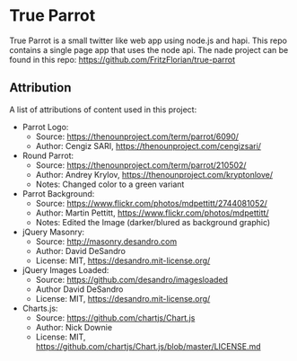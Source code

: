 # True Parrot
True Parrot is a small twitter like web app using node.js and hapi.
This repo contains a single page app that uses the node api.
The nade project can be found in this repo: https://github.com/FritzFlorian/true-parrot

## Attribution

A list of attributions of content used in this project:

- Parrot Logo:
  - Source: https://thenounproject.com/term/parrot/6090/
  - Author: Cengiz SARI, https://thenounproject.com/cengizsari/
- Round Parrot:
  - Source: https://thenounproject.com/term/parrot/210502/
  - Author: Andrey Krylov, https://thenounproject.com/kryptonlove/
  - Notes: Changed color to a green variant
- Parrot Background:
  - Source: https://www.flickr.com/photos/mdpettitt/2744081052/
  - Author: Martin Pettitt, https://www.flickr.com/photos/mdpettitt/
  - Notes: Edited the Image (darker/blured as background graphic)
- jQuery Masonry:
  - Source: http://masonry.desandro.com
  - Author: David DeSandro
  - License: MIT, https://desandro.mit-license.org/
- jQuery Images Loaded:
  - Source: https://github.com/desandro/imagesloaded
  - Author David DeSandro
  - License: MIT, https://desandro.mit-license.org/
- Charts.js:
  - Source: https://github.com/chartjs/Chart.js
  - Author: Nick Downie
  - License: MIT, https://github.com/chartjs/Chart.js/blob/master/LICENSE.md
